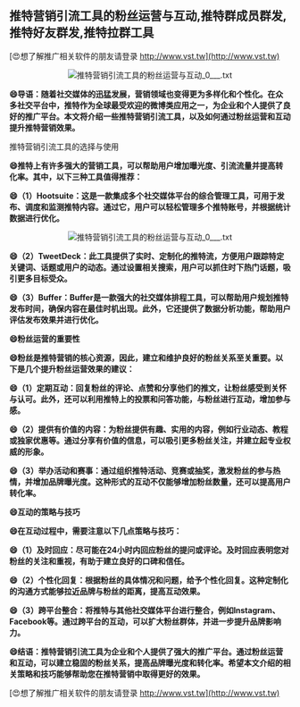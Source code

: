 ## **推特营销引流工具的粉丝运营与互动,推特群成员群发,推特好友群发,推特拉群工具**

[😍想了解推广相关软件的朋友请登录 http://www.vst.tw](http://www.vst.tw)

 <center><img src="https://vst.tw/MP4/tuiguang/png/2.png" alt="推特营销引流工具的粉丝运营与互动_0___.txt"></center>

**😄导语：随着社交媒体的迅猛发展，营销领域也变得更为多样化和个性化。在众多社交平台中，推特作为全球最受欢迎的微博类应用之一，为企业和个人提供了良好的推广平台。本文将介绍一些推特营销引流工具，以及如何通过粉丝运营和互动提升推特营销效果。**

推特营销引流工具的选择与使用

**😄推特上有许多强大的营销工具，可以帮助用户增加曝光度、引流流量并提高转化率。其中，以下三种工具值得推荐：**

**😄（1）Hootsuite：这是一款集成多个社交媒体平台的综合管理工具，可用于发布、调度和监测推特内容。通过它，用户可以轻松管理多个推特账号，并根据统计数据进行优化。**

 <center><img src="https://vst.tw/MP4/tuiguang/png/2.png" alt="推特营销引流工具的粉丝运营与互动_0___.txt"></center>

**😄（2）TweetDeck：此工具提供了实时、定制化的推特流，方便用户跟踪特定关键词、话题或用户的动态。通过设置相关搜索，用户可以抓住时下热门话题，吸引更多目标受众。**

**😄（3）Buffer：Buffer是一款强大的社交媒体排程工具，可以帮助用户规划推特发布时间，确保内容在最佳时机出现。此外，它还提供了数据分析功能，帮助用户评估发布效果并进行优化。**

**😄粉丝运营的重要性**

**😄粉丝是推特营销的核心资源，因此，建立和维护良好的粉丝关系至关重要。以下是几个提升粉丝运营效果的建议：**

**😄（1）定期互动：回复粉丝的评论、点赞和分享他们的推文，让粉丝感受到关怀与认可。此外，还可以利用推特上的投票和问答功能，与粉丝进行互动，增加参与感。**

**😄（2）提供有价值的内容：为粉丝提供有趣、实用的内容，例如行业动态、教程或独家优惠等。通过分享有价值的信息，可以吸引更多粉丝关注，并建立起专业权威的形象。**

**😄（3）举办活动和赛事：通过组织推特活动、竞赛或抽奖，激发粉丝的参与热情，并增加品牌曝光度。这种形式的互动不仅能够增加粉丝数量，还可以提高用户转化率。**

**😄互动的策略与技巧**

**😄在互动过程中，需要注意以下几点策略与技巧：**

**😄（1）及时回应：尽可能在24小时内回应粉丝的提问或评论。及时回应表明您对粉丝的关注和重视，有助于建立良好的口碑和信任。**

**😄（2）个性化回复：根据粉丝的具体情况和问题，给予个性化回复。这种定制化的沟通方式能够拉近品牌与粉丝的距离，提高互动效果。**

**😄（3）跨平台整合：将推特与其他社交媒体平台进行整合，例如Instagram、Facebook等。通过跨平台的互动，可以扩大粉丝群体，并进一步提升品牌影响力。**

**😄结语：推特营销引流工具为企业和个人提供了强大的推广平台。通过粉丝运营和互动，可以建立稳固的粉丝关系，提高品牌曝光度和转化率。希望本文介绍的相关策略和技巧能够帮助您在推特营销中取得更好的效果。**

[😍想了解推广相关软件的朋友请登录 http://www.vst.tw](http://www.vst.tw)



